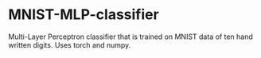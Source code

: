 # MNIST-MLP-classifier
Multi-Layer Perceptron classifier that is trained on MNIST data of ten hand written digits. Uses torch and numpy.
